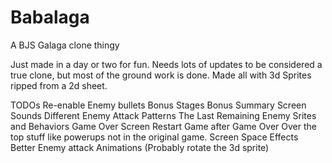 # Babalaga
A BJS Galaga clone thingy


Just made in a day or two for fun.  Needs lots of updates to be considered a true clone, but most of the ground work is done.  Made all with 3d Sprites ripped from a 2d sheet.

TODOs
Re-enable Enemy bullets
Bonus Stages
Bonus Summary Screen
Sounds
Different Enemy Attack Patterns
The Last Remaining Enemy Srites and Behaviors 
Game Over Screen
Restart Game after Game Over
Over the top stuff like powerups not in the original game.
Screen Space Effects
Better Enemy attack Animations (Probably rotate the 3d sprite)
